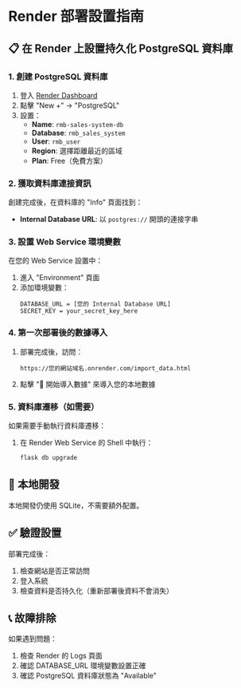 # Render 部署設置指南

## 📋 在 Render 上設置持久化 PostgreSQL 資料庫

### 1. 創建 PostgreSQL 資料庫

1. 登入 [Render Dashboard](https://dashboard.render.com/)
2. 點擊 "New +" → "PostgreSQL"
3. 設置：
   - **Name**: `rmb-sales-system-db`
   - **Database**: `rmb_sales_system`
   - **User**: `rmb_user`
   - **Region**: 選擇距離最近的區域
   - **Plan**: Free（免費方案）

### 2. 獲取資料庫連接資訊

創建完成後，在資料庫的 "Info" 頁面找到：
- **Internal Database URL**: 以 `postgres://` 開頭的連接字串

### 3. 設置 Web Service 環境變數

在您的 Web Service 設置中：

1. 進入 "Environment" 頁面
2. 添加環境變數：
   ```
   DATABASE_URL = [您的 Internal Database URL]
   SECRET_KEY = your_secret_key_here
   ```

### 4. 第一次部署後的數據導入

1. 部署完成後，訪問：
   ```
   https://您的網站域名.onrender.com/import_data.html
   ```

2. 點擊 "🚀 開始導入數據" 來導入您的本地數據

### 5. 資料庫遷移（如需要）

如果需要手動執行資料庫遷移：

1. 在 Render Web Service 的 Shell 中執行：
   ```bash
   flask db upgrade
   ```

## 🔧 本地開發

本地開發仍使用 SQLite，不需要額外配置。

## ✅ 驗證設置

部署完成後：
1. 檢查網站是否正常訪問
2. 登入系統
3. 檢查資料是否持久化（重新部署後資料不會消失）

## 📞 故障排除

如果遇到問題：
1. 檢查 Render 的 Logs 頁面
2. 確認 DATABASE_URL 環境變數設置正確
3. 確認 PostgreSQL 資料庫狀態為 "Available"
